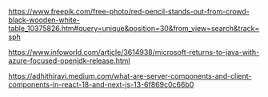 https://www.freepik.com/free-photo/red-pencil-stands-out-from-crowd-black-wooden-white-table_10375826.htm#query=unique&position=30&from_view=search&track=sph

https://www.infoworld.com/article/3614938/microsoft-returns-to-java-with-azure-focused-openjdk-release.html

https://adhithiravi.medium.com/what-are-server-components-and-client-components-in-react-18-and-next-js-13-6f869c0c66b0
